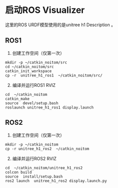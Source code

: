 



# 启动ROS Visualizer

这里的ROS URDF模型使用的是unitree h1 Description 。

## ROS1

1. 创建工作空间（仅第一次）

```
mkdir -p ~/catkin_noitom/src
cd ~/catkin_noitom/src
catkin_init_workspace
cp -r  unitree_h1_ros1  ~/catkin_noitom/src/
```

2. 编译并运行ROS1 RVIZ

```
cd  ~/catkin_noitom
catkin_make
source  devel/setup.bash
roslaunch unitree_h1_ros1 display.launch
```

## ROS2

1. 创建工作空间（仅第一次）

```
mkdir -p ~/catkin_noitom
cp -r unitree_h1_ros2  ~/catkin_noitom
```

2. 编译并运行ROS2 RVIZ

```
cd  ~/catkin_noitom/unitree_h1_ros2
colcon build
source  install/setup.bash
ros2 launch  unitree_h1_ros2 display.launch.py
```

 

